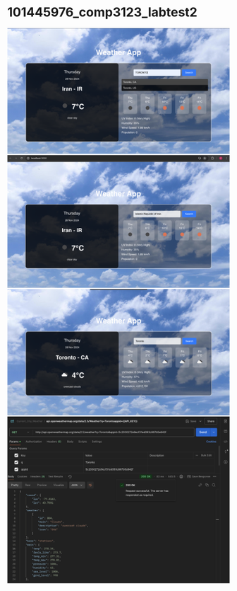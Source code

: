 # 101445976_comp3123_labtest2


![Alt text](./Sceenshot/1.png)
![Alt text](./Sceenshot/2.png)
![Alt text](./Sceenshot/3.png)
![Alt text](./Sceenshot/postman.png)
